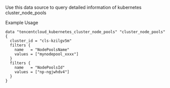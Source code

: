 Use this data source to query detailed information of kubernetes cluster_node_pools

Example Usage

```hcl
data "tencentcloud_kubernetes_cluster_node_pools" "cluster_node_pools" {
  cluster_id = "cls-kzilgv5m"
  filters {
    name   = "NodePoolsName"
    values = ["mynodepool_xxxx"]
  }
  filters {
    name   = "NodePoolsId"
    values = ["np-ngjwhdv4"]
  }
}
```
